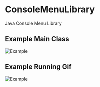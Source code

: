 # ConsoleMenuLibrary
Java Console Menu Library

## Example Main Class

![Example](https://raw.githubusercontent.com/TekincanCakal/ConsoleMenuLibrary/main/Example.png?raw=true)

## Example Running Gif

![Example](https://raw.githubusercontent.com/TekincanCakal/ConsoleMenuLibrary/main/Example.gif?raw=true)
